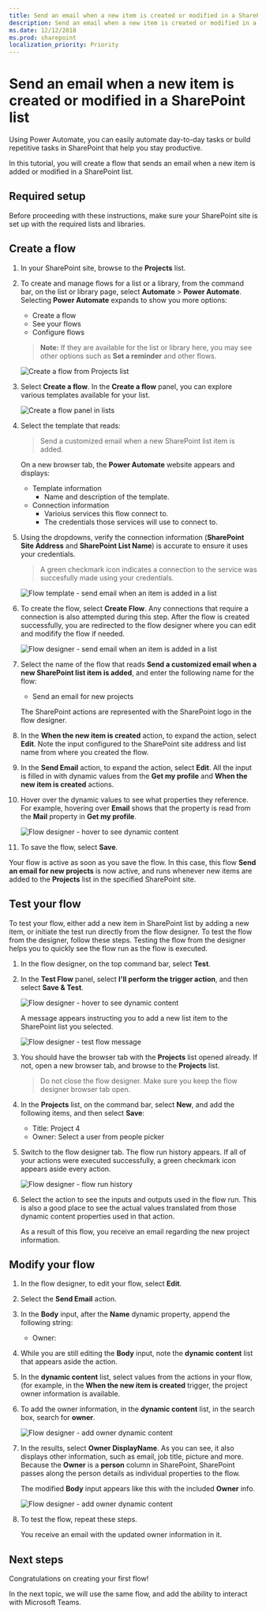 ```yaml
---
title: Send an email when a new item is created or modified in a SharePoint list
description: Send an email when a new item is created or modified in a SharePoint list
ms.date: 12/12/2018
ms.prod: sharepoint
localization_priority: Priority
---
```


# Send an email when a new item is created or modified in a SharePoint list

Using Power Automate, you can easily automate day-to-day tasks or build repetitive tasks in SharePoint that help you stay productive.

In this tutorial, you will create a flow that sends an email when a new item is added or modified in a SharePoint list.

## Required setup

Before proceeding with these instructions, make sure your SharePoint site is set up with the required lists and libraries.

## Create a flow

1. In your SharePoint site, browse to the **Projects** list.

2. To create and manage flows for a list or a library, from the command bar, on the list or library page, select **Automate** > **Power Automate**. Selecting **Power Automate** expands to show you more options:

    * Create a flow
    * See your flows
    * Configure flows

    > **Note:** If they are available for the list or library here, you may see other options such as **Set a reminder** and other flows.

    ![Create a flow from Projects list](../../../images/gs01-create-a-flow-command-bar.png)

3. Select **Create a flow**. In the **Create a flow** panel, you can explore various templates available for your list.

    ![Create a flow panel in lists](../../../images/gs01-create-a-flow-panel.png)

4. Select the template that reads:
    > Send a customized email when a new SharePoint list item is added.

   On a new browser tab, the **Power Automate** website appears and displays:
      * Template information
         * Name and description of the template.
      * Connection information
         * Varioius services this flow connect to.
         * The credentials those services will use to connect to.
         
5. Using the dropdowns, verify the connection information (**SharePoint Site Address** and **SharePoint List Name**) is accurate to ensure it uses your credentials.
    > A green checkmark icon indicates a connection to the service was succesfully made using your credentials.

    ![Flow template - send email when an item is added in a list](../../../images/gs01-create-a-flow-when-item-is-added-template.png)

6. To create the flow, select **Create Flow**. Any connections that require a connection is also attempted during this step. After the flow is created successfully, you are redirected to the flow designer where you can edit and modifify the flow if needed.

    ![Flow designer - send email when an item is added in a list](../../../images/gs01-designer-when-item-is-added-template.png)

7. Select the name of the flow that reads **Send a customized email when a new SharePoint list item is added**, and enter the following name for the flow:
    * Send an email for new projects

   The SharePoint actions are represented with the SharePoint logo in the flow designer.

8. In the **When the new item is created** action, to expand the action, select **Edit**. Note the input configured to the SharePoint site address and list name from where you created the flow.

9. In the **Send Email** action, to expand the action, select **Edit**. All the input is filled in with dynamic values from the **Get my profile** and **When the new item is created** actions.

10. Hover over the dynamic values to see what properties they reference. For example, hovering over **Email** shows that the property is read from the **Mail** property in **Get my profile**.

    ![Flow designer - hover to see dynamic content](../../../images/gs01-designer-hover-dynamic-content.png)

11. To save the flow, select **Save**.

Your flow is active as soon as you save the flow. In this case, this flow **Send an email for new projects** is now active, and runs whenever new items are added to the **Projects** list in the specified SharePoint site.

## Test your flow

To test your flow, either add a new item in SharePoint list by adding a new item, or initiate the test run directly from the flow designer. To test the flow from the designer, follow these steps. Testing the flow from the designer helps you to quickly see the flow run as the flow is executed.

1. In the flow designer, on the top command bar, select **Test**.

2. In the **Test Flow** panel, select **I'll perform the trigger action**, and then select **Save & Test**.

    ![Flow designer - hover to see dynamic content](../../../images/gs01-designer-test-flow.png)

   A message appears instructing you to add a new list item to the SharePoint list you selected.

    ![Flow designer - test flow message](../../../images/gs01-designer-test-flow-message.png)

3. You should have the browser tab with the **Projects** list opened already. If not, open a new browser tab, and browse to the **Projects** list.
    > Do not close the flow designer. Make sure you keep the flow designer browser tab open.

4. In the **Projects** list, on the command bar, select **New**, and add the following items, and then select **Save**:
    * Title: Project 4
    * Owner: Select a user from people picker

5. Switch to the flow designer tab. The flow run history appears. If all of your actions were executed successfully, a green checkmark icon appears aside every action.

    ![Flow designer - flow run history](../../../images/gs01-designer-test-flow-run.png)

6. Select the action to see the inputs and outputs used in the flow run. This is also a good place to see the actual values translated from those dynamic content properties used in that action.

   As a result of this flow, you receive an email regarding the new project information.

## Modify your flow

1. In the flow designer, to edit your flow, select **Edit**.

2. Select the **Send Email** action.

3. In the **Body** input, after the **Name** dynamic property, append the following string:
    * Owner:

4. While you are still editing the **Body** input, note the **dynamic content** list that appears aside the action.

5. In the **dynamic content** list, select values from the actions in your flow, (for example, in the **When the new item is created** trigger, the project owner information is available.

6. To add the owner information, in the **dynamic content** list, in the search box, search for **owner**.

    ![Flow designer - add owner dynamic content](../../../images/gs01-designer-append-owner-dynamic-content.png)

7. In the results, select **Owner DisplayName**. As you can see, it also displays other information, such as email, job title, picture and more. Because the **Owner** is a **person** column in SharePoint, SharePoint passes along the person details as individual properties to the flow.

   The modified **Body** input appears like this with the included **Owner** info.

    ![Flow designer - add owner dynamic content](../../../images/gs01-designer-email-body-with-owner.png)

8. To test the flow, repeat these steps.

   You receive an email with the updated owner information in it.

## Next steps

Congratulations on creating your first flow!

In the next topic, we will use the same flow, and add the ability to interact with Microsoft Teams.
